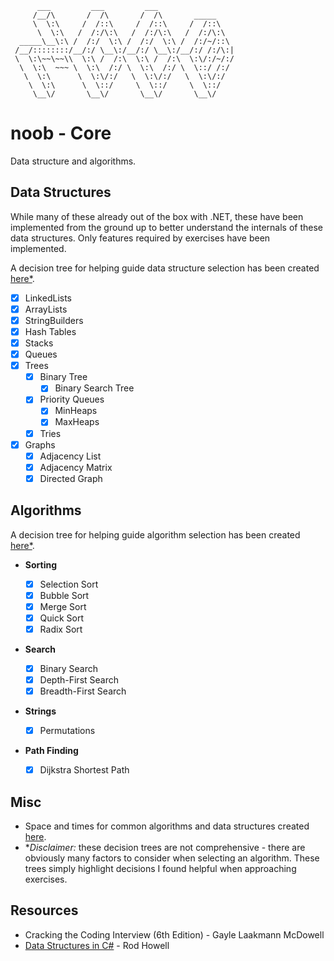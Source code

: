 ```
      ___         ___         ___
     /__/\       /  /\       /  /\       _____
     \  \:\     /  /::\     /  /::\     /  /::\
      \  \:\   /  /:/\:\   /  /:/\:\   /  /:/\:\
  _____\__\:\ /  /:/  \:\ /  /:/  \:\ /  /:/~/::\
 /__/::::::::/__/:/ \__\:/__/:/ \__\:/__/:/ /:/\:|
 \  \:\~~\~~\\  \:\ /  /:\  \:\ /  /:\  \:\/:/~/:/
  \  \:\  ~~~ \  \:\  /:/ \  \:\  /:/ \  \::/ /:/
   \  \:\      \  \:\/:/   \  \:\/:/   \  \:\/:/
    \  \:\      \  \::/     \  \::/     \  \::/
     \__\/       \__\/       \__\/       \__\/
```

# noob - Core

Data structure and algorithms.

## Data Structures

While many of these already out of the box with .NET, these have been implemented from the ground up to better understand the internals of these data structures. Only features required by exercises have been implemented.

A decision tree for helping guide data structure selection has been created [here\*](./DataStructureDecisionTree.md).

- [x] LinkedLists
- [x] ArrayLists
- [x] StringBuilders
- [x] Hash Tables
- [x] Stacks
- [x] Queues
- [x] Trees
  - [x] Binary Tree
    - [x] Binary Search Tree
  - [x] Priority Queues
    - [x] MinHeaps
    - [x] MaxHeaps
  - [x] Tries
- [x] Graphs
  - [x] Adjacency List
  - [x] Adjacency Matrix
  - [x] Directed Graph

## Algorithms

A decision tree for helping guide algorithm selection has been created [here\*](./AlgorithmDecisionTree.md).

- **Sorting**
  - [x] Selection Sort
  - [x] Bubble Sort
  - [x] Merge Sort
  - [x] Quick Sort
  - [x] Radix Sort
- **Search**
  - [x] Binary Search
  - [x] Depth-First Search
  - [x] Breadth-First Search
- **Strings**
  - [x] Permutations
- **Path Finding**

  - [x] Dijkstra Shortest Path

## Misc

- Space and times for common algorithms and data structures created [here](./SpaceAndTimes.md).
- \*_Disclaimer:_ these decision trees are not comprehensive - there are obviously many factors to consider when selecting an algorithm. These trees simply highlight decisions I found helpful when approaching exercises.

## Resources

- Cracking the Coding Interview (6th Edition) - Gayle Laakmann McDowell
- [Data Structures in C#](https://cis300.cs.ksu.edu/) - Rod Howell
